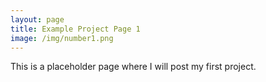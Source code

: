 ```yaml
---
layout: page
title: Example Project Page 1
image: /img/number1.png
---
```



This is a placeholder page where I will post my first project.
